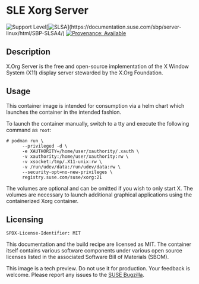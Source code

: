 # SLE Xorg Server
![Support Level](https://img.shields.io/badge/Support_Level-techpreview-blue)[![SLSA](https://img.shields.io/badge/SLSA_(v1.0)-Build_L3-Green)](https://documentation.suse.com/sbp/server-linux/html/SBP-SLSA4/)
[![Provenance: Available](https://img.shields.io/badge/Provenance-Available-Green)](https://documentation.suse.com/container/all/html/Container-guide/index.html#container-verify)

## Description

X.Org Server is the free and open-source implementation of the X Window System
(X11) display server stewarded by the X.Org Foundation.


## Usage

This container image is intended for consumption via a helm chart which launches
the container in the intended fashion.

To launch the container manually, switch to a tty and execute the following
command as `root`:

```ShellSession
# podman run \
      --privileged -d \
      -e XAUTHORITY=/home/user/xauthority/.xauth \
      -v xauthority:/home/user/xauthority:rw \
      -v xsocket:/tmp/.X11-unix:rw \
      -v /run/udev/data:/run/udev/data:rw \
      --security-opt=no-new-privileges \
      registry.suse.com/suse/xorg:21
```

The volumes are optional and can be omitted if you wish to only start X. The
volumes are necessary to launch additional graphical applications using the
containerized Xorg container.


## Licensing

`SPDX-License-Identifier: MIT`

This documentation and the build recipe are licensed as MIT.
The container itself contains various software components under various open source licenses listed in the associated
Software Bill of Materials (SBOM).

This image is a tech preview. Do not use it for production.
Your feedback is welcome.
Please report any issues to the [SUSE Bugzilla](https://bugzilla.suse.com/enter_bug.cgi?product=SUSE%20Linux%20Enterprise%20Base%20Container%20Images).
